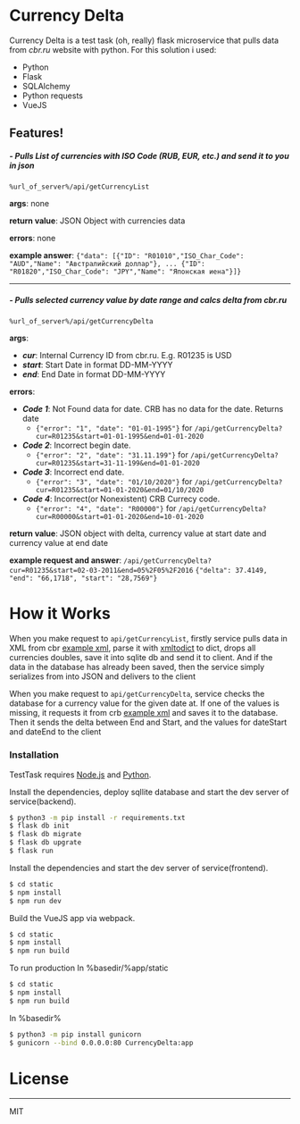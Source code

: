 # Currency Delta
Currency Delta is a test task (oh, really) flask microservice that pulls data from *cbr.ru* website with python. For this solution i used:
  
  - Python
  - Flask
  - SQLAlchemy
  - Python requests
  - VueJS

## Features!
##### - Pulls List of currencies with ISO Code (RUB, EUR, etc.) and send it to you in json
```%url_of_server%/api/getCurrencyList```

**args**: none

**return value**: JSON Object with currencies data

**errors**: none

**example answer**: `{"data": [{"ID": "R01010","ISO_Char_Code": "AUD","Name": "Австралийский доллар"}, ... {"ID": "R01820","ISO_Char_Code": "JPY","Name": "Японская иена"}]}`
******
##### - Pulls selected currency value by date range and calcs delta from cbr.ru
```%url_of_server%/api/getCurrencyDelta```

**args**:
  - ***cur***: Internal Currency ID from cbr.ru. E.g. R01235 is USD
  - ***start***: Start Date in format DD-MM-YYYY 
  - ***end***: End Date in format DD-MM-YYYY 
  
**errors**: 
  - ***Code 1***: Not Found data for date. CRB has no data for the date. Returns date
    - ```{"error": "1", "date": "01-01-1995"}``` for ```/api/getCurrencyDelta?cur=R01235&start=01-01-1995&end=01-01-2020``` 
  - ***Code 2***: Incorrect begin date. 
    - ```{"error": "2", "date": "31.11.199"}``` for ```/api/getCurrencyDelta?cur=R01235&start=31-11-199&end=01-01-2020``` 
  - ***Code 3***: Incorrect end date. 
    - ```{"error": "3", "date": "01/10/2020"}``` for ```/api/getCurrencyDelta?cur=R01235&start=01-01-2020&end=01/10/2020``` 
  - ***Code 4***: Incorrect(or Nonexistent) CRB Currecy code. 
    - ```{"error": "4", "date": "R00000"}``` for ```/api/getCurrencyDelta?cur=R00000&start=01-01-2020&end=10-01-2020``` 
   
  
**return value**: JSON object with delta, currency value at start date and currency value at end date

**example request and answer**:
```/api/getCurrencyDelta?cur=R01235&start=02-03-2011&end=05%2F05%2F2016``` 
```{"delta": 37.4149, "end": "66,1718", "start": "28,7569"}```


# How it Works
When you make request to ```api/getCurrencyList```, firstly service pulls data in XML from cbr [example xml](http://www.cbr.ru/scripts/XML_val.asp?d=0), parse it with [xmltodict](https://pypi.org/project/xmltodict/) to dict, drops all currencies doubles, save it into sqlite db and send it to client. And if the data in the database has already been saved, then the service simply serializes from into JSON and delivers to the client

When you make request to ```api/getCurrencyDelta```, service checks the database for a currency value for the given date at. If one of the values is missing, it requests it from crb [example xml](http://www.cbr.ru/scripts/XML_dynamic.asp?date_req1=02/03/2001&date_req2=02/03/2001&VAL_NM_RQ=R01235) and saves it to the database. Then it sends the delta between End and Start, and the values for dateStart and dateEnd to the client

### Installation
TestTask requires [Node.js](https://nodejs.org/) and [Python](https://www.python.org).

Install the dependencies, deploy sqllite database and start the dev server of service(backend).
```bash
$ python3 -m pip install -r requirements.txt
$ flask db init 
$ flask db migrate
$ flask db upgrate 
$ flask run
```
Install the dependencies and start the dev server of service(frontend).
```bash
$ cd static
$ npm install
$ npm run dev
```
Build the VueJS app via webpack.
```bash
$ cd static
$ npm install
$ npm run build
```

To run production
In %basedir/%app/static
```bash
$ cd static
$ npm install
$ npm run build
```
In %basedir%
```bash
$ python3 -m pip install gunicorn
$ gunicorn --bind 0.0.0.0:80 CurrencyDelta:app
```

# License
----

MIT
